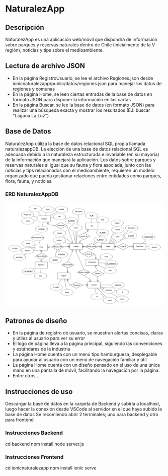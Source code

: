 # NaturalezApp

## Descripción
NaturalezApp es una aplicación web/móvil que dispondrá de información sobre parques y reservas naturales dentro de Chile (inicialmente de la V región), noticias y tips sobre el medioambiente.

## Lectura de archivo JSON
- En la página RegistroUsuario, se lee el archivo Regiones.json desde ionicnaturalezapp/public/datos/regiones.json para manejar los datos de regiones y comunas
- En la página Home, se leen ciertas entradas de la base de datos en formato JSON para disponer la información en las cartas
- En la página Buscar, se lee la base de datos (en formato JSON) para realizar una búsqueda exacta y mostrar los resultados (EJ: buscar "Laguna La Luz")

## Base de Datos
NaturalezApp utiliza la base de datos relacional SQL propia llamada naturalezappDB. La elección de una base de datos relacional SQL es adecuada debido a la naturaleza estructurada e invariable (en su mayoría) de la información que manejará la aplicación. Los datos sobre parques y reservas naturales al igual que su fauna y flora asociada, junto con las noticias y tips relacionados con el medioambiente, requieren un modelo organizado que pueda gestionar relaciones entre entidades como parques, flora, fauna, y noticias.

### ERD NaturalezAppDB
![Diagrama Entidad Relación de NaturalezAppDB](https://github.com/JoaquinToro/NaturalezApp/blob/EP2/NaturalezAppDB_ERD.png?raw=true)

## Patrones de diseño
- En la página de registro de usuario, se muestran alertas concisas, claras y útiles al usuario para ver su error
- El logo de página lleva a la página principal, siguiendo las convenciones y estándares de la industria
- La página Home cuenta con un menú tipo hamburguesa, desplegable para ayudar al usuario con un menú de navegación familiar y útil
- La página Home cuenta con un diseño pensado en el uso de una única mano en una pantalla de móvil, facilitando la navegación por la página.
- Entre otros...

## Instrucciones de uso
Descargar la base de datos en la carpeta de Backend y subirla a localhost, luego hacer la conexión desde VSCode al servidor en el que haya subido la base de datos
Se recomiendo abrir 2 terminales; uno para backend y otro para frontend

### Instrucciones Backend
cd backend
npm install
node server.js

### Instrucciones Frontend
cd ionicnaturalezapp
npm install
ionic serve

